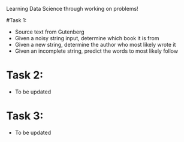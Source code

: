 Learning Data Science through working on problems! 

#Task 1: 
 
* Source text from Gutenberg
* Given a noisy string input, determine which book it is from
* Given a new string, determine the author who most likely wrote it
* Given an incomplete string, predict the words to most likely follow

# Task 2: 
* To be updated

# Task 3: 
* To be updated
